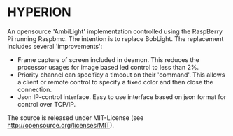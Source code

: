 HYPERION
========

An opensource 'AmbiLight' implementation controlled using the RaspBerry Pi running Raspbmc.
The intention is to replace BobLight. The replacement includes several 'improvements':
* Frame capture of screen included in deamon. This reduces the processor usages for image based led control to less than 2%.
* Priority channel can specificy a timeout on their 'command'. This allows a client or remote control to specify a fixed color and then close the connection. 
* Json IP-control interface. Easy to use interface based on json format for control over TCP/IP.

The source is released under MIT-License (see http://opensource.org/licenses/MIT).
